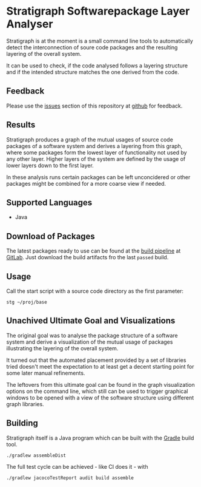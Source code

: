 # Stratigraph Softwarepackage Layer Analyser

Stratigraph is at the moment is a small command line tools to automatically
detect the interconnection of soure code packages and the resulting layering
of the overall system.

It can be used to check, if the code analysed follows a layering structure and
if the intended structure matches the one derived from the code.


## Feedback

Please use the [issues][issues] section of this repository at [github][github] 
for feedback. 


## Results

Stratigraph produces a graph of the mutual usages of source code packages of a 
software system and derives a layering from this graph, where some packages form
the lowest layer of functionality not used by any other layer. Higher layers
of the system are defined by the usage of lower layers down to the first layer.

In these analysis runs certain packages can be left unconcidered or other
packages might be combined for a more coarse view if needed.


## Supported Languages

* Java

## Download of Packages

The latest packages ready to use can be found at the [build pipeline](https://gitlab.com/provocon/stratigraph/pipelines)
at [GitLab][gitlab]. Just download the build artifacts fro the last `passed`
build.


## Usage

Call the start script with a source code directory as the first parameter:

```
stg ~/proj/base
```

## Unachived Ultimate Goal and Visualizations

The original goal was to analyse the package structure of a software system
and derive a visualization of the mutual usage of packages illustrating the
layering of the overall system.

It turned out that the automated placement provided by a set of libraries
tried doesn't meet the expectation to at least get a decent starting point
for some later manual refinements.

The leftovers from this ultimate goal can be found in the graph visualization
options on the command line, which still can be used to trigger graphical
windows to be opened with a view of the software structure using different
graph libraries.

## Building

Stratigraph itself is a Java program which can be built with the [Gradle][gradle]
build tool.

```
./gradlew assembleDist
```

The full test cycle can be achieved - like CI does it - with

```
./gradlew jacocoTestReport audit build assemble
```

[issues]: https://github.com/provocon/stratigraph/issues
[github]: https://github.com/provocon/stratigraph
[gitlab]: https://gitlab.com/provocon/stratigraph
[gradle]: https://gradle.org/
